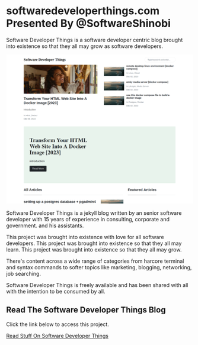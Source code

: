 # softwaredeveloperthings.com Presented By @SoftwareShinobi

Software Developer Things is a software developer centric blog brought into existence so that they all may grow as software developers.

![so that they all may grow.](/assets/images/cover-image.png)

Software Developer Things is a jekyll blog written by an senior software developer with 15 years of experience in consulting, corporate and government. and his assistants.

This project was brought into existence with love for all software developers. This project was brought into existence so that they all may learn. This project was brought into existence so that they all may grow.

There's content across a wide range of categories from harcore terminal and syntax commands to softer topics like marketing, blogging, networking, job searching.

Software Developer Things is freely available and has been shared with all with the intention to be consumed by all.

## Read The Software Developer Things Blog

Click the link below to access this project.

[Read Stuff On Software Developer Things](https://SoftwareDeveloperThings.com/)
